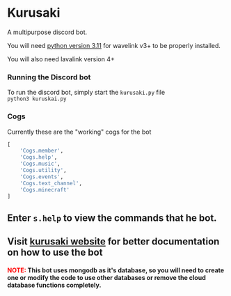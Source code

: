 # Kurusaki
A multipurpose discord bot.

You will need [python version 3.11](https://www.python.org/downloads/) for wavelink v3+ to be properly installed. 

You will also need lavalink version 4+
### Running the Discord bot
To run the discord bot, simply start the `kurusaki.py` file 
<br>
`
python3 kuruskai.py
`
### Cogs
Currently these are the "working" cogs for the bot
```python
[
    'Cogs.member',
    'Cogs.help',
    'Cogs.music',
    'Cogs.utility',
    'Cogs.events',
    'Cogs.text_channel',
    'Cogs.minecraft'
]
```
## Enter `s.help` to view the commands that he bot.
## Visit [kurusaki website](https://kurusaki-api.gitbook.io/kurusaki-bot/) for better documentation  on how to use the bot
#### <span style="color: red">NOTE: </span>This bot uses mongodb as it's database, so you will need to create one or modify the code to use other databases or remove the cloud database functions completely.